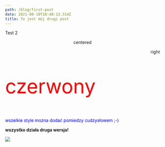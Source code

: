 ```yaml
---
path: /blog/first-post
date: 2021-08-10T18:48:13.314Z
title: To jest mój drugi post
---
```

Test 2

<p align='center'>centered</p>

<p align='right'>right</p>

<p style='color: red;font-size: 4rem'>czerwony</p>

<p style='color: blue'>wszelkie style mozna dodać pomiedzy cudzysłowem ;-)</p>

**wszystko działa druga wersja!**

![](assets/zdjecie.png)